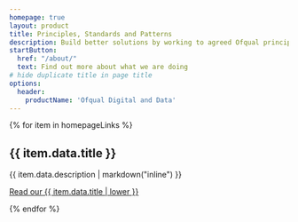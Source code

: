 ```yaml
---
homepage: true
layout: product
title: Principles, Standards and Patterns
description: Build better solutions by working to agreed Ofqual principles, standards and patterns
startButton:
  href: "/about/"
  text: Find out more about what we are doing
# hide duplicate title in page title
options:
  header:
    productName: 'Ofqual Digital and Data'
---
```

<div class="govuk-grid-row">
{% for item in homepageLinks %}
  <section class="govuk-grid-column-one-third-from-desktop govuk-!-margin-bottom-8">
    <h2 class="govuk-heading-m govuk-!-font-size-27">{{ item.data.title }}</h2>
    <p class="govuk-body">{{ item.data.description | markdown("inline") }}</p>
    <p class="govuk-body">
      <a class="govuk-link govuk-!-font-weight-bold" href="{{ item.url }}">
        Read our {{ item.data.title | lower }}
      </a>
    </p>
  </section>
{% endfor %}
</div>
